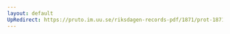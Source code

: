 ```yaml
---
layout: default
UpRedirect: https://pruto.im.uu.se/riksdagen-records-pdf/1871/prot-1871--fk--408/prot-1871--fk--408_003.pdf
---
```

